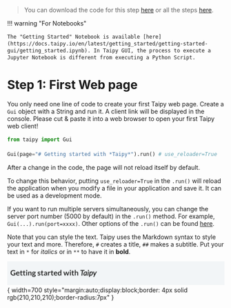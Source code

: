 > You can download the code for this step [here](../src/step_01.py) or all the steps [here](https://github.com/Avaiga/taipy-getting-started-gui/tree/develop/src).

!!! warning "For Notebooks"

    The "Getting Started" Notebook is available [here](https://docs.taipy.io/en/latest/getting_started/getting-started-gui/getting_started.ipynb). In Taipy GUI, the process to execute a Jupyter Notebook is different from executing a Python Script.

# Step 1: First Web page

You only need one line of code to create your first Taipy web page. Create a `Gui` object with a String and run it. 
A client link will be displayed in the console. Please cut & paste it into a web browser to open your first Taipy web client!


```python
from taipy import Gui

Gui(page="# Getting started with *Taipy*").run() # use_reloader=True
```

After a change in the code, the page will not reload itself by default.

To change this behavior, putting `use_reloader=True` in the `.run()` will reload the application when you modify a file in your application and save it. It can be used as a development mode.

If you want to run multiple servers simultaneously, you can change the server port number (5000 by default) in the `.run()` method. For example, `Gui(...).run(port=xxxx)`. Other options of the `.run()` can be found [here](https://docs.taipy.io/en/latest/manuals/gui/configuration/#configuring-the-gui-instance).


Note that you can style the text. Taipy uses the Markdown syntax to style your text and more. Therefore, `#` creates 
a title, `##` makes a subtitle. Put your text in `*` for *italics* or in `**` to have it in **bold**.


![First Web Page](result.png){ width=700 style="margin:auto;display:block;border: 4px solid rgb(210,210,210);border-radius:7px" }

